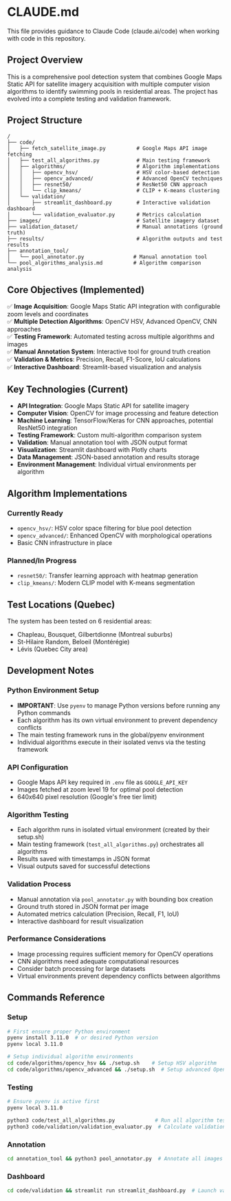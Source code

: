 # CLAUDE.md

This file provides guidance to Claude Code (claude.ai/code) when working with code in this repository.

## Project Overview

This is a comprehensive pool detection system that combines Google Maps Static API for satellite imagery acquisition with multiple computer vision algorithms to identify swimming pools in residential areas. The project has evolved into a complete testing and validation framework.

## Project Structure

```
/
├── code/
│   ├── fetch_satellite_image.py          # Google Maps API image fetching
│   ├── test_all_algorithms.py            # Main testing framework
│   ├── algorithms/                       # Algorithm implementations
│   │   ├── opencv_hsv/                   # HSV color-based detection
│   │   ├── opencv_advanced/              # Advanced OpenCV techniques  
│   │   ├── resnet50/                     # ResNet50 CNN approach
│   │   └── clip_kmeans/                  # CLIP + K-means clustering
│   └── validation/
│       ├── streamlit_dashboard.py        # Interactive validation dashboard
│       └── validation_evaluator.py       # Metrics calculation
├── images/                               # Satellite imagery dataset
├── validation_dataset/                   # Manual annotations (ground truth)
├── results/                              # Algorithm outputs and test results
├── annotation_tool/
│   └── pool_annotator.py                # Manual annotation tool
└── pool_algorithms_analysis.md          # Algorithm comparison analysis
```

## Core Objectives (Implemented)

✅ **Image Acquisition**: Google Maps Static API integration with configurable zoom levels and coordinates  
✅ **Multiple Detection Algorithms**: OpenCV HSV, Advanced OpenCV, CNN approaches  
✅ **Testing Framework**: Automated testing across multiple algorithms and images  
✅ **Manual Annotation System**: Interactive tool for ground truth creation  
✅ **Validation & Metrics**: Precision, Recall, F1-Score, IoU calculations  
✅ **Interactive Dashboard**: Streamlit-based visualization and analysis  

## Key Technologies (Current)

- **API Integration**: Google Maps Static API for satellite imagery
- **Computer Vision**: OpenCV for image processing and feature detection
- **Machine Learning**: TensorFlow/Keras for CNN approaches, potential ResNet50 integration
- **Testing Framework**: Custom multi-algorithm comparison system
- **Validation**: Manual annotation tool with JSON output format
- **Visualization**: Streamlit dashboard with Plotly charts
- **Data Management**: JSON-based annotation and results storage
- **Environment Management**: Individual virtual environments per algorithm

## Algorithm Implementations

### Currently Ready
- `opencv_hsv/`: HSV color space filtering for blue pool detection
- `opencv_advanced/`: Enhanced OpenCV with morphological operations
- Basic CNN infrastructure in place

### Planned/In Progress
- `resnet50/`: Transfer learning approach with heatmap generation
- `clip_kmeans/`: Modern CLIP model with K-means segmentation

## Test Locations (Quebec)

The system has been tested on 6 residential areas:
- Chapleau, Bousquet, Gilbertdionne (Montreal suburbs)
- St-Hilaire Random, Beloeil (Montérégie)
- Lévis (Quebec City area)

## Development Notes

### Python Environment Setup
- **IMPORTANT**: Use `pyenv` to manage Python versions before running any Python commands
- Each algorithm has its own virtual environment to prevent dependency conflicts
- The main testing framework runs in the global/pyenv environment
- Individual algorithms execute in their isolated venvs via the testing framework

### API Configuration
- Google Maps API key required in `.env` file as `GOOGLE_API_KEY`
- Images fetched at zoom level 19 for optimal pool detection
- 640x640 pixel resolution (Google's free tier limit)

### Algorithm Testing
- Each algorithm runs in isolated virtual environment (created by their setup.sh)
- Main testing framework (`test_all_algorithms.py`) orchestrates all algorithms
- Results saved with timestamps in JSON format
- Visual outputs saved for successful detections

### Validation Process
- Manual annotation via `pool_annotator.py` with bounding box creation
- Ground truth stored in JSON format per image
- Automated metrics calculation (Precision, Recall, F1, IoU)
- Interactive dashboard for result visualization

### Performance Considerations
- Image processing requires sufficient memory for OpenCV operations
- CNN algorithms need adequate computational resources
- Consider batch processing for large datasets
- Virtual environments prevent dependency conflicts between algorithms

## Commands Reference

### Setup
```bash
# First ensure proper Python environment
pyenv install 3.11.0  # or desired Python version
pyenv local 3.11.0

# Setup individual algorithm environments
cd code/algorithms/opencv_hsv && ./setup.sh    # Setup HSV algorithm
cd code/algorithms/opencv_advanced && ./setup.sh  # Setup advanced OpenCV
```

### Testing
```bash
# Ensure pyenv is active first
pyenv local 3.11.0

python3 code/test_all_algorithms.py             # Run all algorithm tests
python3 code/validation/validation_evaluator.py  # Calculate validation metrics
```

### Annotation
```bash
cd annotation_tool && python3 pool_annotator.py  # Annotate all images
```

### Dashboard
```bash
cd code/validation && streamlit run streamlit_dashboard.py  # Launch validation dashboard
```